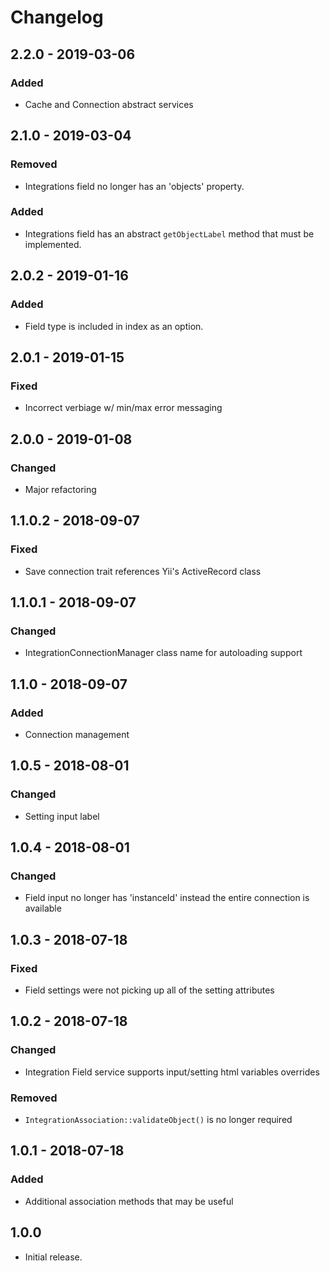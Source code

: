 Changelog
=========

## 2.2.0 - 2019-03-06
### Added
- Cache and Connection abstract services

## 2.1.0 - 2019-03-04
### Removed
- Integrations field no longer has an 'objects' property.

### Added
- Integrations field has an abstract `getObjectLabel` method that must be implemented.

## 2.0.2 - 2019-01-16
### Added
- Field type is included in index as an option.

## 2.0.1 - 2019-01-15
### Fixed
- Incorrect verbiage w/ min/max error messaging

## 2.0.0 - 2019-01-08
### Changed
- Major refactoring 

## 1.1.0.2 - 2018-09-07
### Fixed
- Save connection trait references Yii's ActiveRecord class

## 1.1.0.1 - 2018-09-07
### Changed
- IntegrationConnectionManager class name for autoloading support

## 1.1.0 - 2018-09-07
### Added
- Connection management

## 1.0.5 - 2018-08-01
### Changed
- Setting input label

## 1.0.4 - 2018-08-01
### Changed
- Field input no longer has 'instanceId' instead the entire connection is available

## 1.0.3 - 2018-07-18
### Fixed
- Field settings were not picking up all of the setting attributes

## 1.0.2 - 2018-07-18
### Changed
- Integration Field service supports input/setting html variables overrides 

### Removed
- `IntegrationAssociation::validateObject()` is no longer required

## 1.0.1 - 2018-07-18
### Added
- Additional association methods that may be useful

## 1.0.0
- Initial release.
